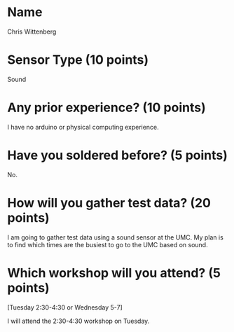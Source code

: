 # Name
Chris Wittenberg  

# Sensor Type (10 points)
Sound

# Any prior experience? (10 points)
I have no arduino or physical computing experience.

# Have you soldered before? (5 points)
No.

# How will you gather test data? (20 points)
I am going to gather test data using a sound sensor at the UMC. My plan is to find which times are the busiest to go to the UMC based on sound. 

# Which workshop will you attend? (5 points)
[Tuesday 2:30-4:30 or Wednesday 5-7]

I will attend the 2:30-4:30 workshop on Tuesday. 
